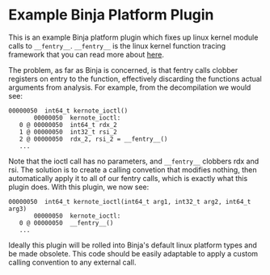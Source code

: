 # Example Binja Platform Plugin

This is an example Binja platform plugin which fixes up linux kernel module
calls to `__fentry__`. `__fentry__` is the linux kernel function tracing
framework that you can read more about [here](lwn).

The problem, as far as Binja is concerned, is that fentry calls clobber
registers on entry to the function, effectively discarding the functions actual
arguments from analysis. For example, from the decompilation we would see:

```
00000050  int64_t kernote_ioctl()
       00000050  kernote_ioctl:
   0 @ 00000050  int64_t rdx_2
   1 @ 00000050  int32_t rsi_2
   2 @ 00000050  rdx_2, rsi_2 = __fentry__()
   ...

```

Note that the ioctl call has no parameters, and `__fentry__` clobbers rdx and
rsi. The solution is to create a calling convetion that modifies nothing, then
automatically apply it to all of our fentry calls, which is exactly what this
plugin does. With this plugin, we now see:

```
00000050  int64_t kernote_ioctl(int64_t arg1, int32_t arg2, int64_t arg3)
       00000050  kernote_ioctl:
   0 @ 00000050  __fentry__()
   ...

```

Ideally this plugin will be rolled into Binja's default linux platform types
and be made obsolete. This code should be easily adaptable to apply a custom
calling convention to any external call.

[lwn]: https://lwn.net/Articles/747256/
